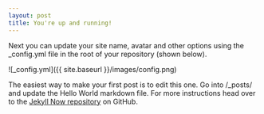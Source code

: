 ```yaml
---
layout: post
title: You're up and running!
---
```


Next you can update your site name, avatar and other options using the
_config.yml file in the root of your repository (shown below).

![_config.yml]({{ site.baseurl }}/images/config.png)

The easiest way to make your first post is to edit this one. Go into
/_posts/ and update the Hello World markdown file. For more
instructions head over to the [Jekyll Now
repository](https://github.com/barryclark/jekyll-now) on GitHub.
